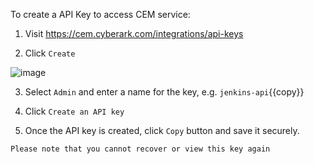 
To create a API Key to access CEM service:

1. Visit https://cem.cyberark.com/integrations/api-keys

2. Click `Create`

![image](https://user-images.githubusercontent.com/26895316/119330273-9e410e00-bcb8-11eb-92d5-e9a051e141b0.png)

3. Select `Admin` and enter a name for the key, e.g. `jenkins-api`{{copy}}

4. Click `Create an API key`

5. Once the API key is created, click `Copy` button and save it securely.

```
Please note that you cannot recover or view this key again
```
